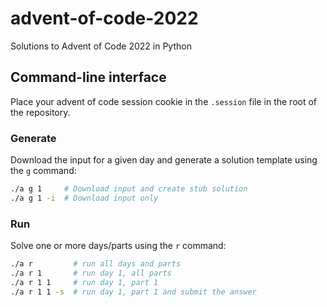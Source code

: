# advent-of-code-2022

Solutions to Advent of Code 2022 in Python

## Command-line interface

Place your advent of code session cookie in the `.session` file in the root of the repository.

### Generate

Download the input for a given day and generate a solution template using the `g` command:

```bash
./a g 1     # Download input and create stub solution
./a g 1 -i  # Download input only
```

### Run

Solve one or more days/parts using the `r` command:

```bash
./a r         # run all days and parts
./a r 1       # run day 1, all parts
./a r 1 1     # run day 1, part 1
./a r 1 1 -s  # run day 1, part 1 and submit the answer
```
